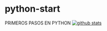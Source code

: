 # python-start
PRIMEROS PASOS EN PYTHON
[![github stats](https://github-readme-stats.vercel.app/api?username=eljommys&count_private=true&show_icons=true&theme=monokai)](https://github.com/mr-mortex/github-readme-stats)
